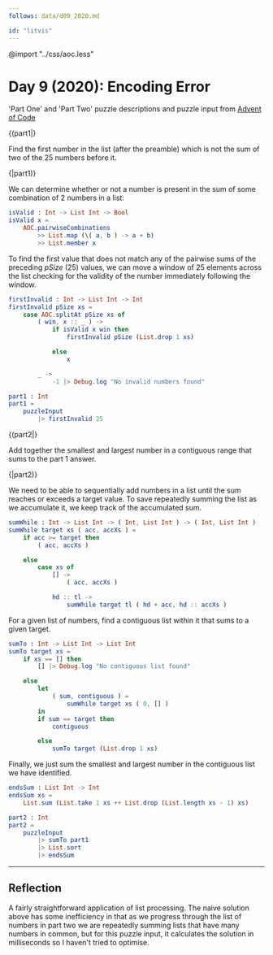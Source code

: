 ```yaml
---
follows: data/d09_2020.md

id: "litvis"
---
```


@import "../css/aoc.less"

# Day 9 (2020): Encoding Error

'Part One' and 'Part Two' puzzle descriptions and puzzle input from [Advent of Code](https://adventofcode.com/2020/day/9)

{(part1|}

Find the first number in the list (after the preamble) which is not the sum of two of the 25 numbers before it.

{|part1)}

We can determine whether or not a number is present in the sum of some combination of 2 numbers in a list:

```elm {l}
isValid : Int -> List Int -> Bool
isValid x =
    AOC.pairwiseCombinations
        >> List.map (\( a, b ) -> a + b)
        >> List.member x
```

To find the first value that does not match any of the pairwise sums of the preceding _pSize_ (25) values, we can move a window of 25 elements across the list checking for the validity of the number immediately following the window.

```elm {l}
firstInvalid : Int -> List Int -> Int
firstInvalid pSize xs =
    case AOC.splitAt pSize xs of
        ( win, x :: _ ) ->
            if isValid x win then
                firstInvalid pSize (List.drop 1 xs)

            else
                x

        _ ->
            -1 |> Debug.log "No invalid numbers found"
```

```elm {l r}
part1 : Int
part1 =
    puzzleInput
        |> firstInvalid 25
```

{(part2|}

Add together the smallest and largest number in a contiguous range that sums to the part 1 answer.

{|part2)}

We need to be able to sequentially add numbers in a list until the sum reaches or exceeds a target value. To save repeatedly summing the list as we accumulate it, we keep track of the accumulated sum.

```elm {l}
sumWhile : Int -> List Int -> ( Int, List Int ) -> ( Int, List Int )
sumWhile target xs ( acc, accXs ) =
    if acc >= target then
        ( acc, accXs )

    else
        case xs of
            [] ->
                ( acc, accXs )

            hd :: tl ->
                sumWhile target tl ( hd + acc, hd :: accXs )
```

For a given list of numbers, find a contiguous list within it that sums to a given target.

```elm {l}
sumTo : Int -> List Int -> List Int
sumTo target xs =
    if xs == [] then
        [] |> Debug.log "No contiguous list found"

    else
        let
            ( sum, contiguous ) =
                sumWhile target xs ( 0, [] )
        in
        if sum == target then
            contiguous

        else
            sumTo target (List.drop 1 xs)
```

Finally, we just sum the smallest and largest number in the contiguous list we have identified.

```elm {l}
endsSum : List Int -> Int
endsSum xs =
    List.sum (List.take 1 xs ++ List.drop (List.length xs - 1) xs)
```

```elm {l r}
part2 : Int
part2 =
    puzzleInput
        |> sumTo part1
        |> List.sort
        |> endsSum
```

---

## Reflection

A fairly straightforward application of list processing. The naive solution above has some inefficiency in that as we progress through the list of numbers in part two we are repeatedly summing lists that have many numbers in common, but for this puzzle input, it calculates the solution in milliseconds so I haven't tried to optimise.
